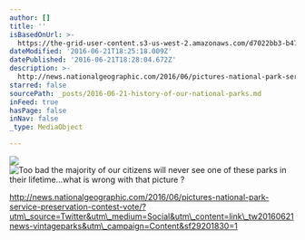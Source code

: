 ```yaml
---
author: []
title: ''
isBasedOnUrl: >-
  https://the-grid-user-content.s3-us-west-2.amazonaws.com/d7022bb3-b471-41f7-991c-e724d35562e5.jpg
dateModified: '2016-06-21T18:25:18.009Z'
datePublished: '2016-06-21T18:28:04.672Z'
description: >-
  http://news.nationalgeographic.com/2016/06/pictures-national-park-service-preservation-contest-vote/?utm_source=Twitter&utm_medium=Social&utm_content=link_tw20160621news-vintageparks&utm_campaign=Content&sf29201830=1
starred: false
sourcePath: _posts/2016-06-21-history-of-our-national-parks.md
inFeed: true
hasPage: false
inNav: false
_type: MediaObject

---
```

![](https://the-grid-user-content.s3-us-west-2.amazonaws.com/841b5a7c-ca88-42c0-b9af-475132be4c53.jpg)
![Too bad the majority of our citizens will never see one of these parks in their lifetime...what is wrong with that picture ?  ](https://the-grid-user-content.s3-us-west-2.amazonaws.com/d7022bb3-b471-41f7-991c-e724d35562e5.jpg)

http://news.nationalgeographic.com/2016/06/pictures-national-park-service-preservation-contest-vote/?utm\_source=Twitter&utm\_medium=Social&utm\_content=link\_tw20160621news-vintageparks&utm\_campaign=Content&sf29201830=1
